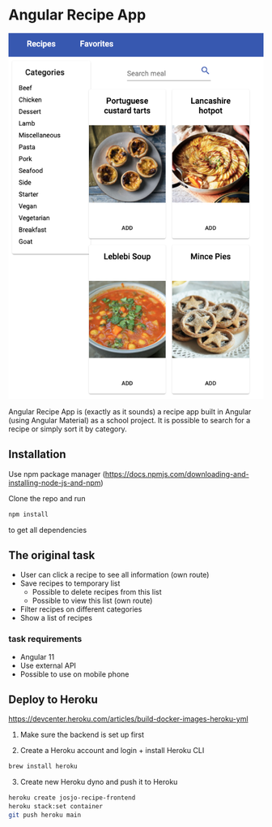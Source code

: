 # Angular Recipe App

![Screenshot of the app](docs/images/screenshot.png)

Angular Recipe App is (exactly as it sounds) a recipe app built in Angular (using Angular Material) as a school project. It is possible to search for a recipe or simply sort it by category.

## Installation

Use npm package manager (https://docs.npmjs.com/downloading-and-installing-node-js-and-npm)

Clone the repo and run

```bash
npm install
```

to get all dependencies

## The original task

- User can click a recipe to see all information (own route)
- Save recipes to temporary list
  - Possible to delete recipes from this list
  - Possible to view this list (own route)
- Filter recipes on different categories
- Show a list of recipes

### task requirements

- Angular 11
- Use external API
- Possible to use on mobile phone

## Deploy to Heroku

https://devcenter.heroku.com/articles/build-docker-images-heroku-yml

1. Make sure the backend is set up first

2. Create a Heroku account and login + install Heroku CLI

```bash
brew install heroku
```

3. Create new Heroku dyno and push it to Heroku

```bash
heroku create josjo-recipe-frontend
heroku stack:set container
git push heroku main
```
